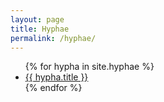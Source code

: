 ```yaml
---
layout: page
title: Hyphae
permalink: /hyphae/
---
```


<div class="posts">
    <ul>
        {% for hypha in site.hyphae %}
            <li><a href="{{ site.baseurl }}{{ hypha.url }}">{{ hypha.title }}</a></li>
        {% endfor %}
    </ul>
</div>

